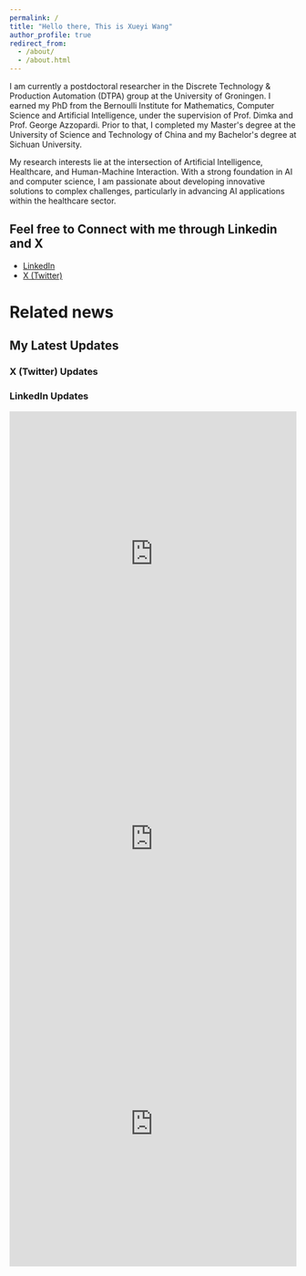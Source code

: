 ```yaml
---
permalink: /
title: "Hello there, This is Xueyi Wang"
author_profile: true
redirect_from: 
  - /about/
  - /about.html
---
```


I am currently a postdoctoral researcher in the Discrete Technology & Production Automation (DTPA) group at the University of Groningen. I earned my PhD from the Bernoulli Institute for Mathematics, Computer Science and Artificial Intelligence, under the supervision of Prof. Dimka and Prof. George Azzopardi. Prior to that, I completed my Master's degree at the University of Science and Technology of China and my Bachelor's degree at Sichuan University.​

My research interests lie at the intersection of Artificial Intelligence, Healthcare, and Human-Machine Interaction. With a strong foundation in AI and computer science, I am passionate about developing innovative solutions to complex challenges, particularly in advancing AI applications within the healthcare sector.

## Feel free to Connect with me through Linkedin and X
- [LinkedIn](https://www.linkedin.com/in/xueyiwang/)
- [X (Twitter)](https://x.com/XueyiWang_)


# Related news
## My Latest Updates

### X (Twitter) Updates
<a class="twitter-timeline" 
   href="https://twitter.com/XueyiWang_" 
   data-chrome="noheader nofooter noborders transparent"
   data-width="100%" 
   data-height="400" 
   data-theme="light"
   data-tweet-limit="3">
</a>
<script async src="https://platform.twitter.com/widgets.js" charset="utf-8"></script>

### LinkedIn Updates

<!-- First LinkedIn post -->
<iframe src="https://www.linkedin.com/embed/feed/update/urn:li:share:FIRSTPOSTID" 
        height="500" width="100%" frameborder="0" allowfullscreen="" title="LinkedIn Post 1"></iframe>

<!-- Second LinkedIn post -->
<iframe src="https://www.linkedin.com/embed/feed/update/urn:li:share:SECONDPOSTID" 
        height="500" width="100%" frameborder="0" allowfullscreen="" title="LinkedIn Post 2"></iframe>

<!-- Third LinkedIn post -->
<iframe src="https://www.linkedin.com/embed/feed/update/urn:li:share:THIRDPOSTID" 
        height="500" width="100%" frameborder="0" allowfullscreen="" title="LinkedIn Post 3"></iframe>